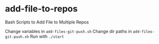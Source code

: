 # add-file-to-repos
Bash Scripts to Add File to Multiple Repos

Change variables in `add-files-git-push.sh`
Change dir paths in `add-files-git-push.sh`
Run with `./start`
